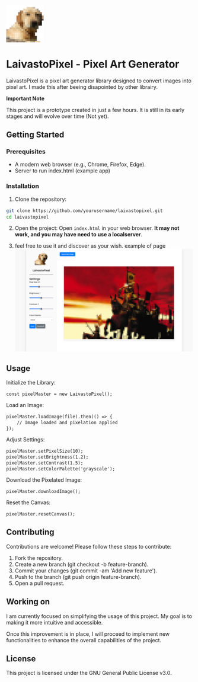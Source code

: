 <picture>
  <img alt="github-logo" src="/src/assets/img/logo.png" width="20%" height="20%">
</picture>

# LaivastoPixel - Pixel Art Generator

LaivastoPixel is a pixel art generator library designed to convert images into pixel art. I made this after beeing disapointed by other librairy.

**Important Note**

This project is a prototype created in just a few hours. It is still in its early stages and will evolve over time (Not yet).
## Getting Started
### Prerequisites
- A modern web browser (e.g., Chrome, Firefox, Edge).
- Server to run index.html (example app)

###  Installation
1. Clone the repository:

```BASH
git clone https://github.com/yourusername/laivastopixel.git
cd laivastopixel
```
2. Open the project:
Open `index.html` in your web browser. **It may not work, and you may have need to use a localserver**.

3. feel free to use it and discover as your wish.
example of page
![Overview of the page](github/Screenshot.png "Screenshot")

## Usage

Initialize the Library:

```JS
const pixelMaster = new LaivastoPixel();
```

Load an Image:

```JS
pixelMaster.loadImage(file).then(() => {
    // Image loaded and pixelation applied
});
```

Adjust Settings:

```JS
pixelMaster.setPixelSize(10);
pixelMaster.setBrightness(1.2);
pixelMaster.setContrast(1.5);
pixelMaster.setColorPalette('grayscale');
```

Download the Pixelated Image:

```JS
pixelMaster.downloadImage();
```

Reset the Canvas:

```JS
pixelMaster.resetCanvas();
```

## Contributing
Contributions are welcome! Please follow these steps to contribute:
1. Fork the repository.
2. Create a new branch (git checkout -b feature-branch).
3. Commit your changes (git commit -am 'Add new feature').
4. Push to the branch (git push origin feature-branch).
5. Open a pull request.

## Working on
I am currently focused on simplifying the usage of this project. My goal is to making it more intuitive and accessible.

Once this improvement is in place, I will proceed to implement new functionalities to enhance the overall capabilities of the project.

## License

This project is licensed under the GNU General Public License v3.0.
